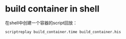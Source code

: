 # build container in shell
在shell中创建一个容器的script回放：
```bash
scriptreplay build_container.time build_container.his
```